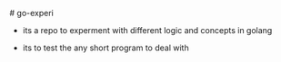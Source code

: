 #   g o - e x p e r i 
- its a repo to experment with different logic and concepts in golang

- its to test the any short program to deal with
 
 

